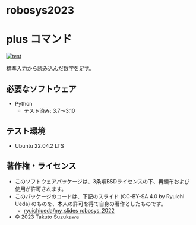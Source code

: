 # robosys2023

# plus コマンド
[![test](https://github.com/takuto0523/robosys2023/actions/workflows/test.yml/badge.svg)](https://github.com/takuto0523/robosys2023/actions/workflows/test.yml)


標準入力から読み込んだ数字を足す。


## 必要なソフトウェア
* Python
  * テスト済み: 3.7～3.10

## テスト環境
* Ubuntu 22.04.2 LTS

## 著作権・ライセンス
* このソフトウェアパッケージは、3条項BSDライセンスの下、再頒布および使用が許可されます。
* このパッケージのコードは、下記のスライド (CC-BY-SA 4.0 by Ryuichi Ueda) のものを、本人の許可を得て自身の著作としたものです。
	* [ryuichiueda/my_slides robosys_2022](https://github.com/ryuichiueda/my_slides/tree/master/robosys2022)
* © 2023 Takuto Suzukawa
